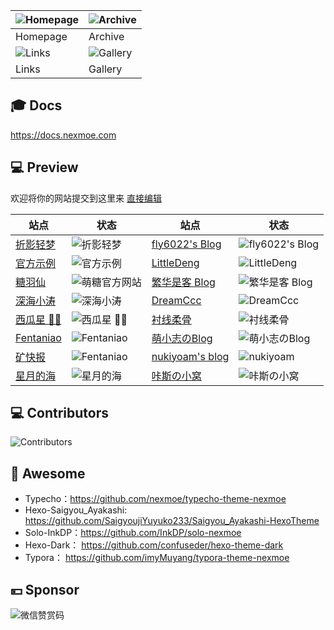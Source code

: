 | ![Homepage](https://user-images.githubusercontent.com/16796652/134768469-52d2426b-5c7c-4a46-8f0e-064361044d88.png) | ![Archive](https://user-images.githubusercontent.com/16796652/134768465-a578b70e-38f2-4266-97e7-f0b85bd86348.png) |
| ------------------------------------------------------------------------------------------------------------------ | ----------------------------------------------------------------------------------------------------------------- |
| Homepage                                                                                                               | Archive                                                                                                     |
| ![Links](https://user-images.githubusercontent.com/16796652/134768466-cf580997-1201-48a8-812e-77eb0af6ce59.png) | ![Gallery](https://user-images.githubusercontent.com/16796652/134768468-86751060-b3bf-43f4-970e-4baa8906e29a.png)  |
| Links                                                                                                           | Gallery                                                                                                     |
## 🎓 Docs

<https://docs.nexmoe.com>

## 💻 Preview

欢迎将你的网站提交到这里来 [直接编辑](https://github.com/theme-nexmoe/hexo-theme-nexmoe/edit/master/README.md)

| 站点                                                      | 状态                                                                                          | 站点                                              | 状态                                                                                  |
| --------------------------------------------------------- | --------------------------------------------------------------------------------------------- | ------------------------------------------------- | ------------------------------------------------------------------------------------- |
| [折影轻梦](https://nexmoe.com/)                           | ![折影轻梦](https://img.shields.io/website?url=https://nexmoe.com/)                           | [fly6022's Blog](https://blog.fly6022.fun)        | ![fly6022's Blog](https://img.shields.io/website?url=https://blog.fly6022.fun)        |
| [官方示例](https://hexo-theme-nexmoe-example.vercel.app/) | ![官方示例](https://img.shields.io/website?url=https://hexo-theme-nexmoe-example.vercel.app/) | [LittleDeng](https://lde.ng/)                     | ![LittleDeng](https://img.shields.io/website?url=https://lde.ng/)                     |
| [糖羽仙](https://www.tangyuxian.com/)                     | ![萌糖官方网站](https://img.shields.io/website?url=https://www.tangyuxian.com/)               | [繁华是客 Blog](https://nexmoe-demo.withkr.xyz)   | ![繁华是客 Blog](https://img.shields.io/website?url=https://nexmoe-demo.withkr.xyz)   |
| [深海小涛](https://hexo.xtaolink.cn/)                     | ![深海小涛](https://img.shields.io/website?url=https://hexo.xtaolink.cn/)                     | [DreamCcc](https://note.bequick.run)              | ![DreamCcc](https://img.shields.io/website?url=https://note.bequick.run)              |
| [西瓜星 🍉✨](https://suikastar.com/)                       | ![西瓜星 🍉✨](https://img.shields.io/website?url=https://suikastar.com/)                       | [衬线柔骨](http://sxrekord.com)                   | ![衬线柔骨](https://img.shields.io/website?url=http://sxrekord.com)                   |
| [Fentaniao](https://fentaniao.github.io)                  | ![Fentaniao](https://img.shields.io/website?url=https://fentaniao.github.io)                  | [萌小志のBlog](https://mengxiaozhi.galigali.club) | ![萌小志のBlog](https://img.shields.io/website?url=https://mengxiaozhi.galigali.club) |
| [矿快报](https://latestminer.github.io)                   | ![Fentaniao](https://img.shields.io/website?url=https://latestminer.github.io)                | [nukiyoam's blog](https://nukiyoam.github.io)     | ![nukiyoam](https://img.shields.io/website?url=https://nukiyoam.github.io)            |
| [星月的海](https://hosizuki.github.io/)                   | ![星月的海](https://img.shields.io/website?url=https://hosizuki.github.io/)                   | [咔斯の小窝](https://kassama.top)                 | ![咔斯の小窝](https://img.shields.io/website?url=https://kassama.top)                 |

## 💻 Contributors

![Contributors](https://opencollective.com/hexo-theme-nexmoe/contributors.svg?width=890&button=false)

## 🎇 Awesome

- Typecho：<https://github.com/nexmoe/typecho-theme-nexmoe>
- Hexo-Saigyou_Ayakashi: <https://github.com/SaigyoujiYuyuko233/Saigyou_Ayakashi-HexoTheme>
- Solo-InkDP：<https://github.com/InkDP/solo-nexmoe>
- Hexo-Dark： <https://github.com/confuseder/hexo-theme-dark>
- Typora： <https://github.com/imyMuyang/typora-theme-nexmoe>

## 💴 Sponsor

![微信赞赏码](https://i.dawnlab.me/e528323511d872bc759128fc9a8c665f.md.png)
